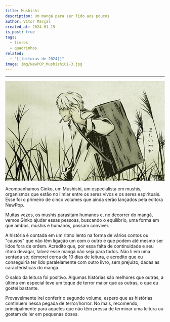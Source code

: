 ```yaml
---
title: Mushishi
description: Um mangá para ser lido aos poucos
author: Vítor Marçal
created_at: 2024-01-15
is_post: true
tags:
  - livros
  - quadrinhos
related:
  - "[[leituras-de-2024]]"
image: img/NewPOP_Mushishi01-3.jpg
---
```

---
![Mushishi](img/NewPOP_Mushishi01-3.jpg)

Acompanhamos Ginko, um Mushishi, um especialista em mushis, organismos que estão no limiar entre os seres vivos e os seres espirituais. Esse foi o primeiro de cinco volumes que ainda serão lançados pela editora NewPop.

Muitas vezes, os mushis parasitam humanos e, no decorrer do mangá, vemos Ginko ajudar essas pessoas, buscando o equilíbrio, uma forma em que ambos, mushis e humanos, possam conviver.

A história é contada em um ritmo lento na forma de vários contos ou "causos" que não têm ligação um com o outro e que podem até mesmo ser lidos fora de ordem. Acredito que, por essa falta de continuidade e seu ritmo devagar, talvez esse mangá não seja para todos. Não li em uma sentada só; demorei cerca de 10 dias de leitura, e acredito que eu conseguiria ter lido paralelamente com outro livro, sem prejuízo, dadas as características do mangá.

O saldo da leitura foi positivo. Algumas histórias são melhores que outras, a última em especial teve um toque de terror maior que as outras, o que eu gostei bastante.

Provavelmente irei conferir o segundo volume, espero que as histórias continuem nessa pegada de terror/horror. No mais, recomendo, principalmente para aqueles que não têm pressa de terminar uma leitura ou gostam de ler em pequenas doses.